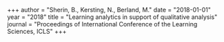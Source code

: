+++
author = "Sherin, B., Kersting, N., Berland, M."
date = "2018-01-01"
year = "2018"
title = "Learning analytics in support of qualitative analysis"
journal = "Proceedings of International Conference of the Learning Sciences, ICLS"
+++